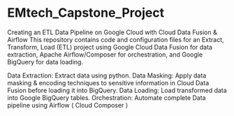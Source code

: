 # EMtech_Capstone_Project
Creating an ETL Data Pipeline on Google Cloud with Cloud Data Fusion &amp; Airflow
This repository contains code and configuration files for an Extract, Transform, Load (ETL) project using Google Cloud Data Fusion for data extraction, Apache Airflow/Composer for orchestration, and Google BigQuery for data loading.

Data Extraction: Extract data using python.
Data Masking: Apply data masking & encoding techniques to sensitive information in Cloud Data Fusion before loading it into BigQuery.
Data Loading: Load transformed data into Google BigQuery tables.
Orchestration: Automate complete Data pipeline using Airflow ( Cloud Composer )
